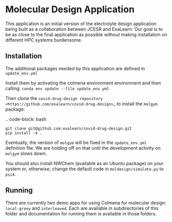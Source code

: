 # Molecular Design Application

This application is an initial version of the electrolyte design application
being built as a collaboration between JCESR and ExaLearn. 
Our goal is to be as close to the final application as possible 
without making installation on different HPC systems burdensome.

## Installation

The additional packages needed by this application are defined in `update_env.yml`

Install them by activating the colmena environment environment and then calling:
`conda env update --file update_env.yml`

Then clone the `covid-drug-design repository <https://github.com/exalearn/covid-drug-design>`_
 to install the `molgym` package:

.. code-block: bash
   
    git clone git@github.com:exalearn/covid-drug-design.git
    pip install -e .

Eventually, the version of `molgym` will be fixed in the `update_env.yml` definition file. 
We are holding off on that until the development activity on `molgym` slows down.

You should also install NWChem (available as an Ubuntu package) on your system or,
otherwise, change the default code in `moldesign/simulate.py` to `psi4`.

## Running

There are currently two demo apps for using Colmena for molecular design: `local-greey` and `interleaved`.
Each are available in subdirectories of this folder and documentation for running them is available in 
those folders.

